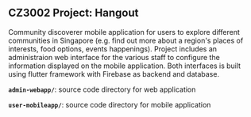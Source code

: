 ## CZ3002 Project: Hangout

Community discoverer mobile application for users to explore different communities in Singapore (e.g. find out more about a region's places of interests, food options, events happenings). Project includes an administraion web interface for the various staff to configure the information displayed on the mobile application. Both interfaces is built using flutter framework with Firebase as backend and database.

**`admin-webapp/`**: source code directory for web application

**`user-mobileapp/`**: source code directory for mobile application
